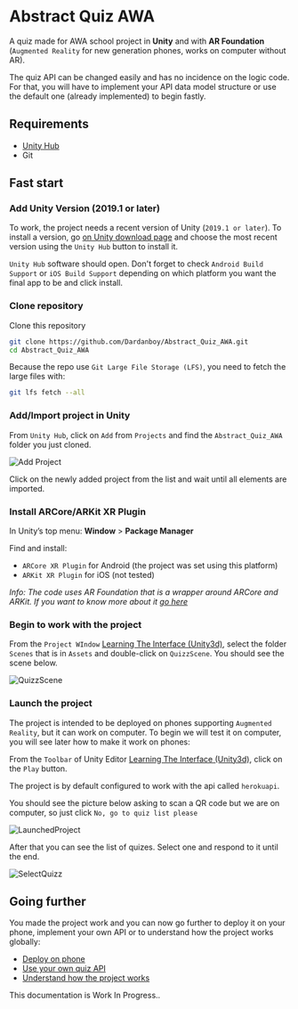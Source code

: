 # Abstract Quiz AWA

A quiz made for AWA school project in **Unity** and with **AR Foundation** (`Augmented Reality` for new generation phones, works on computer without AR).

The quiz API can be changed easily and has no incidence on the logic code. For that, you will have to implement your API data model structure or use the default one (already implemented) to begin fastly.

## Requirements

- [Unity Hub](https://unity3d.com/get-unity/download)
- Git



## Fast start

### Add Unity Version (2019.1 or later)

To work, the project needs a recent version of Unity (`2019.1 or later`).
To install a version, go [on Unity download page](https://unity3d.com/fr/get-unity/download/archive) and choose the most recent version using the `Unity Hub` button to install it. 

`Unity Hub` software should open. Don't forget to check  `Android Build Support` or `iOS Build Support`  depending on which platform you want the final app to be and click install.



### Clone repository

Clone this repository

```bash
git clone https://github.com/Dardanboy/Abstract_Quiz_AWA.git
cd Abstract_Quiz_AWA
```

Because the repo use `Git Large File Storage (LFS)`, you need to fetch the large files with:

```bash
git lfs fetch --all
```



### Add/Import project in Unity

From `Unity Hub`, click on `Add` from `Projects` and find the `Abstract_Quiz_AWA` folder you just cloned.

![Add Project](docs/images/00AddProject.jpg)

Click on the newly added project from the list and wait until all elements are imported. 



### Install ARCore/ARKit XR Plugin

In Unity’s top menu: **Window** > **Package Manager**

Find and install:

- `ARCore XR Plugin` for Android (the project was set using this platform)
- `ARKit XR Plugin` for iOS (not tested)

*Info: The code uses AR Foundation that is a wrapper around ARCore and ARKit. If you want to know more about it [go here](https://docs.unity3d.com/Packages/com.unity.xr.arfoundation@2.2/manual/index.html)*



### Begin to work with the project

From the `Project WIndow` [Learning The Interface (Unity3d)](https://docs.unity3d.com/Manual/LearningtheInterface.html), select the folder `Scenes` that is in `Assets` and double-click on `QuizzScene`. You should see the scene below.

![QuizzScene](docs/images/01QuizzScene.jpg)



### Launch the project

The project is intended to be deployed on phones supporting `Augmented Reality`, but it can work on computer. To begin we will test it on computer, you will see later how to make it work on phones:

From the `Toolbar` of Unity Editor [Learning The Interface (Unity3d)](https://docs.unity3d.com/Manual/LearningtheInterface.html), click on the `Play` button. 

The project is by default configured to work with the api called `herokuapi`.

You should see the picture below asking to scan a QR code but we are on computer, so just click `No, go to quiz list please`

![LaunchedProject](docs/images/02LaunchedProject.jpg)

After that you can see the list of quizes. Select one and respond to it until the end.

![SelectQuizz](docs/images/03SelectQuizz.jpg)



## Going further

You made the project work and you can now go further to deploy it on your phone, implement your own API or to understand how the project works globally:

- [Deploy on phone](DeployOnPhone.md)
- [Use your own quiz API](UseOwnAPI.md)
- [Understand how the project works]()



This documentation is Work In Progress..

